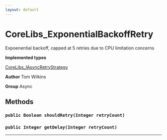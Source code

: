 ```yaml
---
layout: default
---
```

# CoreLibs_ExponentialBackoffRetry

Expoenential backoff, capped at 5 retries due to CPU limitation concerns


**Implemented types**

[CoreLibs_IAsyncRetryStrategy](./CoreLibs_IAsyncRetryStrategy.md)


**Author** Tom Wilkins


**Group** Async

## Methods
### `public Boolean shouldRetry(Integer retryCount)`
### `public Integer getDelay(Integer retryCount)`
---
